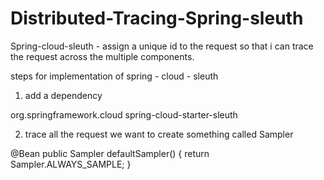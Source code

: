 # Distributed-Tracing-Spring-sleuth

Spring-cloud-sleuth - assign a unique id to the request so that i can trace the request across the multiple components.

steps for implementation of spring - cloud - sleuth

1. add a dependency

<dependency>
			<groupId>org.springframework.cloud</groupId>
			<artifactId>spring-cloud-starter-sleuth</artifactId>
		</dependency>
    
 2. trace all the request we want to create something called Sampler
 
 @Bean
	public Sampler defaultSampler() {
		return Sampler.ALWAYS_SAMPLE;
	}
  
